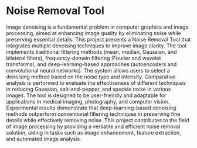 # Noise Removal Tool

Image denoising is a fundamental problem in computer graphics and image processing, aimed at enhancing image quality by eliminating noise while preserving essential details. This project presents a Noise Removal Tool that integrates multiple denoising techniques to improve image clarity. The tool implements traditional filtering methods (mean, median, Gaussian, and bilateral filters), frequency-domain filtering (Fourier and wavelet transforms), and deep-learning-based approaches (autoencoders and convolutional neural networks).
The system allows users to select a denoising method based on the noise type and intensity. Comparative analysis is performed to evaluate the effectiveness of different techniques in reducing Gaussian, salt-and-pepper, and speckle noise in various images. The tool is designed to be user-friendly and adaptable for applications in medical imaging, photography, and computer vision. Experimental results demonstrate that deep-learning-based denoising methods outperform conventional filtering techniques in preserving fine details while effectively removing noise.
This project contributes to the field of image processing by providing a versatile and efficient noise removal solution, aiding in tasks such as image enhancement, feature extraction, and automated image analysis.
